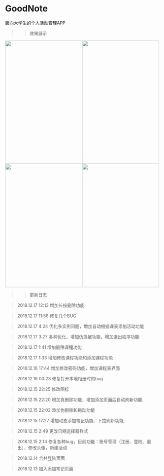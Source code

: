 # GoodNote
面向大学生的个人活动管理APP
>> 效果展示

<img width="250" height="400" src="https://github.com/learningNicolas/MarkdownImageRepertory/blob/master/image/goodnote-1.jpg"/><img width="250" height="400" src="https://github.com/learningNicolas/MarkdownImageRepertory/blob/master/image/goodnote-2.jpg"/>
<img width="250" height="400" src="https://github.com/learningNicolas/MarkdownImageRepertory/blob/master/image/goodnote-3.jpg"/><img width="250" height="400" src="https://github.com/learningNicolas/MarkdownImageRepertory/blob/master/image/goodnote-4.jpg"/>

>> 更新日志

> 2018.12.17 12:13 增加长按删除功能

> 2018.12.17 11:58 修复几个BUG

> 2018.12.17 4:24  优化多实例问题，增加自动根据课表添加活动功能

> 2018.12.17 3:27  各种优化，增加伪提醒功能，增加退出程序功能

> 2018.12.17 1:41  增加删除课程功能

> 2018.12.17 1:33  增加修改课程功能和添加课程功能

> 2018.12.16 17:44 增加修改密码功能，增加课程表界面

> 2018.12.16 00:23 修复打开本地相册时的bug

> 2018.12.15 22:25 修改图标

> 2018.12.15 22:20 增加真删除功能，增加添加页面后自动刷新功能.

> 2018.12.15 22:02 添加伪删除和拖动功能

> 2018.12.15 17:27 增加动态添加笔记功能、下拉刷新功能

> 2018.12.15 2:49 更改日期选择器样式

> 2018.12.15 2:14 修复各种bug，目前功能：账号管理（注册、登陆、退出），修改头像，新建活动

> 2018.12.14 合并登陆页面

> 2018.12.13 加入添加笔记页面
